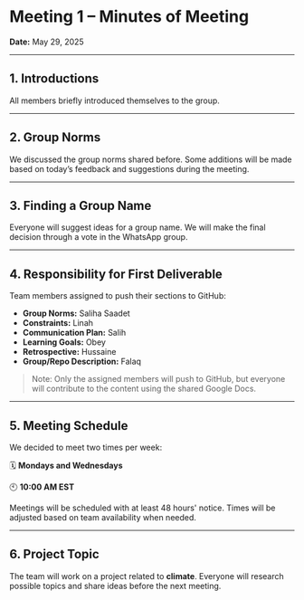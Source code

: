 # Meeting 1 – Minutes of Meeting

**Date:** May 29, 2025  

---

## 1. Introductions

All members briefly introduced themselves to the group.

---

## 2. Group Norms

We discussed the group norms shared before. Some additions will be made based on today’s feedback and suggestions during the meeting.

---

## 3. Finding a Group Name

Everyone will suggest ideas for a group name. We will make the final decision through a vote in the WhatsApp group.

---

## 4. Responsibility for First Deliverable

Team members assigned to push their sections to GitHub:  

- **Group Norms:** Saliha Saadet  
- **Constraints:** Linah  
- **Communication Plan:** Salih  
- **Learning Goals:** Obey  
- **Retrospective:** Hussaine  
- **Group/Repo Description:** Falaq  

> Note: Only the assigned members will push to GitHub, but everyone will contribute to the content using the shared Google Docs.

---

## 5. Meeting Schedule

We decided to meet two times per week:  

🗓 **Mondays and Wednesdays**  

🕙 **10:00 AM EST**  

Meetings will be scheduled with at least 48 hours' notice. Times will be adjusted based on team availability when needed.

---

## 6. Project Topic

The team will work on a project related to **climate**. Everyone will research possible topics and share ideas before the next meeting.
